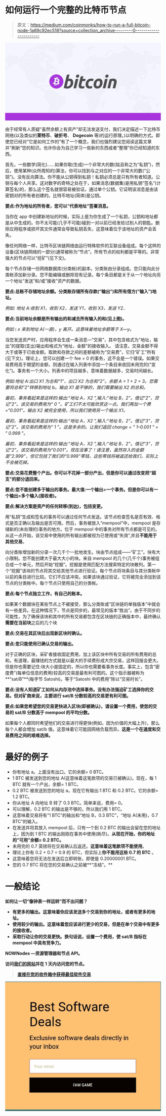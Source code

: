 # 如何运行一个完整的比特币节点

> 原文：<https://medium.com/coinmonks/how-to-run-a-full-bitcoin-node-1a69c92ec518?source=collection_archive---------0----------------------->

![](img/329e80aa6ac1ad6301726174a4c36e75.png)

由于经常有人质疑“虽然余额上有资产”却无法发送支付，我们决定描述一下比特币网络(以及类似的**莱特币**、**破折号**、 **Dogecoin** 等)的运行原理。)以明确的方式。即使您已经对“它是如何工作的”有了一个概念，我们也强烈建议您阅读这篇文章并“刷新”您的知识。也许你会为自己学习一些新的东西或者“整理”你已经知道的东西。

首先，一些数学(简化)……如果你取(生成)一个非常大的数(姑且称之为“私钥”)，然后，使用某种(众所周知的)算法，你可以找到与之对应的一个非常大的数(“公钥”)。没有反向算法。你不能从公钥得到私钥！私钥必须总是只有所有者知道。公钥与每个人共享。这对数字的奇特之处在于，如果消息(数据集)是用私钥“签名”(计算签名)的，那么这个签名就很容易被验证。通过单个公钥。它证明该消息是由该密钥对的所有者创建的。比特币地址(简体)是公钥。

**要点:作为地址的所有者，您可以“代表地址”签署消息。**

当你在 app 中创建新地址的时候，实际上是为你生成了一个私钥，公钥和地址都是从中生成的。你不太可能(几乎不可能)碰到一对以前已经发给过别人的钥匙。删除应用程序或损坏其文件通常会导致私钥丢失，这意味着位于该地址的资产会丢失。

像任何网络一样，比特币区块链网络由运行特殊软件的互联设备组成。每个这样的设备(区块链网络的一部分)通常被称为“节点”。所有节点的权利都是平等的。非常强大的节点可以“挖矿”(见下文)。

每个节点存储一份网络数据库(分类帐)的副本。分类账由分录组成。您只能向此分类帐添加新分录。您不能编辑或删除现有记录。每个条目都是关于从一个地址向另一个地址“发送”和/或“接收”资产的数据。

**要点:总账不存储地址余额。分类账存储所有存款(“输出”)和所有借方(“输入”)地址。**

*例如:* *地址 A:收到 X1，收到 X2，发送 Y1，收到 X3，发送 Y2..*

**要点:当前地址余额是所有输出的和减去所有输入的和(见上图)。**

*例如* **:** *x 来到地址 A(一直)，y 离开。这意味着地址余额等于 X—y。*

当您发送资产时，应用程序会生成一条消息—“交易”，其中包含格式为“地址，输出”的提取(支出)输出和格式为“地址，金额”的接收输入。
请注意，交易金额不得大于或等于已收金额。取款和存款之间的差额被称为“交易费”，它归“矿工”所有(见下文)。理论上，您可以创建一个 fee = 0 的事务，这不会是一个错误。如果交易费用高于期望的金额，则通过在输入列表中添加一个条目来收回未用完的(“变化”)。事务有一个大小。列表中的项目越多，意味着数据越多，交易时间越长。

*例如:地址 A:出口 X1 为总和“1”，出口 X2 为总和“2”。余额 A = 1 + 2 = 3。您需要将总和“2”转移到地址 b。输出 X1 是不够的，我们需要输出 X2 的总和。*

*最初，事务看起来是这样的:输出:“地址 A，X2 ”,输入:“地址 B，2”。借记“2”，贷记“2”。该交易的费用为" 0 "。矿工们不太可能欣赏这一点。我们再加一个费=“0.001”。输出 X2 被完全使用，所以我们使用另一个输出 X1。*

*最初，事务看起来是这样的:输出:“地址 A，X2 ”,输入:“地址 B，2”。借记“3”，贷记“2”。该交易的费用为" 1 "。这是多余的。让我们返回 change = " 1–0.001 " = " 0.999 "。*

*最初，事务看起来是这样的:输出:“地址 A，X2 ”,输入:“地址 B，2”。借记“3”，贷记“2”。该交易的费用为“0.001”。现在没事了！请注意，虽然存入的金额是“2.999”，但它包括了我们的“0.999”零钱，这些零钱将被返还给我们，实际上不会被花掉。*

**要点:交易花费整个产出。你可以不花掉一部分产出，但是你可以通过改变把“超支”的部分退回来。**

**要点:您不能创建多于输出的事务。最大值:一个输出=一个事务。但是你可以有一个输出=多个输入(接收者)。**

**要点:解决方案是资产的任何转移(到达)，包括变更。**

用“私钥”生成和签名的事务可以通过任何节点发送。该节点检查签名是否有效、格式是否正确以及输出是否可用。然后，事务被放入“mempool”中，mempool 是存储新的(未处理的)事务的地方。位于 mempool 中的事务对所有节点都是可见的。从这一点开始，该交易中使用的所有输出都被视为已使用或“失效”,并且**不能用于其他交易**。

向分类账增加新的分录一次几千个一批地发生。块由节点组成——“矿工”。块有大小限制。您不能创建大于最大大小的块。来自 mempool 的几个(几千个)事务被组合成一个单元，然后开始“挖掘”。挖掘是使用匹配方法搜索特定的块散列。第一个“挖掘”该块的节点将其交给其他节点进行验证。每个节点将块条目与其分类帐中以前的条目进行比较。它们不应该冲突。如果该块通过验证，它将被完全添加到该节点的分类帐中。每个节点只使用自己的分类帐。

**要点:每个节点独立工作，有自己的账本。**

如果某个数据块在某些节点上不被接受，那么分类账或“区块链的单独版本”中就会有一些差异。在这种情况下，节点是同步的，最常见的版本“胜出”。由于不同步的可能性，为了确保该块和其中的所有交易都包含在区块链的正确版本中，最终确认**需要在当前块**之后的几个块

**要点:交易在其区块后出现新区块时确认。**

**要点:您只能使用已确认交易的输出。**

对于正确的区块，采矿者接收固定费用，加上该区块中所有交易的所有费用的总和。有道理，最赚钱的方式就是以最大的手续费形成大宗交易，这样回报会更大。但是你也需要记住:块大小是固定的，所以你也需要看事务长度。事实上，包含“密度费”(每单位信息的费用)较高的交易是最有利可图的。这个指示器被称为**“sat/B”**(每字节 Satoshi)。等于“Satoshi 中的费用”除以“交易时长”。

**要点:没有人知道矿工如何从内存池中选择事务。没有办法强迫矿工选择你的交易。但对矿商来说，主要进行 sat/B 分数较高的交易更有利可图。**

**要点:如果您希望您的交易更快进入区块(即被确认)，请设置一个费用，使您的交易的 sat/B 分数高于 mempool 的平均分数。**

如果每个人都同时希望他们的交易进行得更快(例如，因为价值的大幅上升)，那么每个人都会增加 sat/b 值。这意味着它可能因网络负载而异。**这是一个在速度和交易费用之间的艰难选择。**

# **最好的例子**

*   你有地址 a。上面没有出口。它的余额= 0 BTC。
*   1 BTC 被发送到您的地址 A(这意味着这笔款项的交易已被确认)。现在，每 1 BTC 就有一个产出，余额= 1 BTC。
*   0.2 BTC 被发送到您的地址 a。现在它有输出:1 BTC 和 0.2 BTC。它的余额= 1.2 BTC。
*   你从地址 A 向地址 B 转了 0.3 BTC。简单来说，费用= 0。
*   可以理解，0.2 BTC 的输出是不够的，所以我们用 1 BTC。
*   这意味着交易将有“1 BTC”的输出和“地址 B，0.3 BTC”，“地址 A(未用)，0.7 BTC”的输入。
*   在发送并将其放入 mempool 后，只有一个到 0.2 BTC 的输出会留在您的地址上，因为到 1 BTC 的输出刚刚在事务中使用(耗尽)。**从现在开始，你的地址的“可用”余额= 0.2 BTC。**
*   未用完的 0.7 英镑将在交易确认后返还。**这意味着这笔款项不能使用**。
*   理论上你有 0.2 + 0.7 = 0.9 的 BTC，但实际上**你不能用这些 0.7 的 BTC** 。
*   这意味着您将无法在发送后立即转账，即使是 0.20000001 BTC。
*   您的 0.7 BTC 将在您的交易确认之前被**“冻结”。**

# ****一般结论****

****如何让一切“像钟表一样运转”而不出问题？****

*   **有更多的输出。这意味着你应该发送多个交易到你的地址，或者有更多的地址。**
*   **使用较少的输出。这意味着您应该进行更少的交易，但是在单个交易中有更多的接收者。**
*   **采取行动让你的交易更快。换句话说，设置一个费用，使 sat/B 指标在 mempool 中具有竞争力。**

**NOWNodes —资源管理器和节点 API。**

**访问[我们的网站](http://nownodes.io/)并在 1 天内访问您的节点。**

> **[直接在您的收件箱中获得最佳软件交易](https://coincodecap.com/?utm_source=coinmonks)**

**[![](img/7c0b3dfdcbfea594cc0ae7d4f9bf6fcb.png)](https://coincodecap.com/?utm_source=coinmonks)**